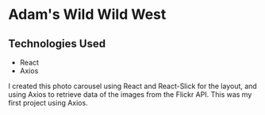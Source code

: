 Adam's Wild Wild West
=====================

## Technologies Used
* React
* Axios

I created this photo carousel using React and React-Slick for the layout, and using Axios to retrieve data of the images from the Flickr API.  This was my first project using Axios.


